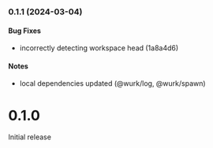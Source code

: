 ### 0.1.1 (2024-03-04)

#### Bug Fixes

- incorrectly detecting workspace head (1a8a4d6)

#### Notes

- local dependencies updated (@wurk/log, @wurk/spawn)

# 0.1.0

Initial release
